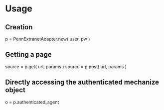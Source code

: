 # Usage
## Creation
  p = PennExtranetAdapter.new( user, pw )

## Getting a page
  source = p.get( url, params )
  source = p.post( url, params )

## Directly accessing the authenticated mechanize object
  o = p.authenticated_agent

